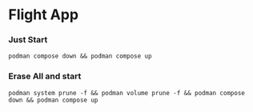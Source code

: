 # Flight App


### Just Start
```shell
podman compose down && podman compose up

```

### Erase All and start
```shell
podman system prune -f && podman volume prune -f && podman compose down && podman compose up
```